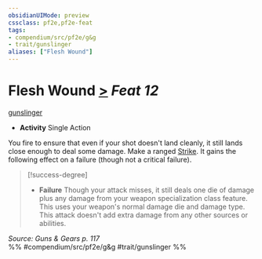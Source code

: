 ```yaml
---
obsidianUIMode: preview
cssclass: pf2e,pf2e-feat
tags:
- compendium/src/pf2e/g&g
- trait/gunslinger
aliases: ["Flesh Wound"]
---
```

# Flesh Wound  [>](/rules/core-rulebook/chapter-9-playing-the-game.md#Actions "Single Action") *Feat 12*  
[gunslinger](/rules/traits/gunslinger-g-g.md)  

- **Activity** Single Action

You fire to ensure that even if your shot doesn't land cleanly, it still lands close enough to deal some damage. Make a ranged [Strike](/rules/actions/strike.md). It gains the following effect on a failure (though not a critical failure).

> [!success-degree] 
> - **Failure** Though your attack misses, it still deals one die of damage plus any damage from your weapon specialization class feature. This uses your weapon's normal damage die and damage type. This attack doesn't add extra damage from any other sources or abilities.

*Source: Guns & Gears p. 117*  
%% #compendium/src/pf2e/g&g #trait/gunslinger %%